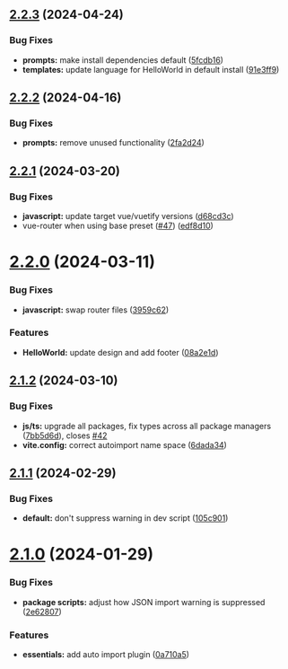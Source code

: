 

## [2.2.3](https://github.com/vuetifyjs/create-vuetify/compare/v2.2.2...v2.2.3) (2024-04-24)


### Bug Fixes

* **prompts:** make install dependencies default ([5fcdb16](https://github.com/vuetifyjs/create-vuetify/commit/5fcdb1647feb32dea7d91a0d030c4f0915110233))
* **templates:** update language for HelloWorld in default install ([91e3ff9](https://github.com/vuetifyjs/create-vuetify/commit/91e3ff90054ccafdc41a442cd97cb3db5be50763))

## [2.2.2](https://github.com/vuetifyjs/create-vuetify/compare/v2.2.1...v2.2.2) (2024-04-16)


### Bug Fixes

* **prompts:** remove unused functionality ([2fa2d24](https://github.com/vuetifyjs/create-vuetify/commit/2fa2d24a6fff585f4ad762f98f4efbd86861f07e))

## [2.2.1](https://github.com/vuetifyjs/create-vuetify/compare/v2.2.0...v2.2.1) (2024-03-20)


### Bug Fixes

* **javascript:** update target vue/vuetify versions ([d68cd3c](https://github.com/vuetifyjs/create-vuetify/commit/d68cd3c5cee37a5e4d08ea6cdbb0144fbb9ec211))
* vue-router when using base preset ([#47](https://github.com/vuetifyjs/create-vuetify/issues/47)) ([edf8d10](https://github.com/vuetifyjs/create-vuetify/commit/edf8d108991995bb79a4ce546d86090b6c6f212e))

# [2.2.0](https://github.com/vuetifyjs/create-vuetify/compare/v2.1.2...v2.2.0) (2024-03-11)


### Bug Fixes

* **javascript:** swap router files ([3959c62](https://github.com/vuetifyjs/create-vuetify/commit/3959c623029260d644fe503389f365f9d9c97bac))


### Features

* **HelloWorld:** update design and add footer ([08a2e1d](https://github.com/vuetifyjs/create-vuetify/commit/08a2e1ddbffa3c7d7d67f81e120a41fa813a5c86))

## [2.1.2](https://github.com/vuetifyjs/create-vuetify/compare/v2.1.1...v2.1.2) (2024-03-10)


### Bug Fixes

* **js/ts:** upgrade all packages, fix types across all package managers ([7bb5d6d](https://github.com/vuetifyjs/create-vuetify/commit/7bb5d6d3bda670cf16a7d4f5fdcd81bbe396666b)), closes [#42](https://github.com/vuetifyjs/create-vuetify/issues/42)
* **vite.config:** correct autoimport name space ([6dada34](https://github.com/vuetifyjs/create-vuetify/commit/6dada34ad922a3995ce4bab5c3e309c04520ca96))

## [2.1.1](https://github.com/vuetifyjs/create-vuetify/compare/v2.1.0...v2.1.1) (2024-02-29)


### Bug Fixes

* **default:** don't suppress warning in dev script ([105c901](https://github.com/vuetifyjs/create-vuetify/commit/105c901ae061bdbeae81346269e49dffd9a7d189))

# [2.1.0](https://github.com/vuetifyjs/create-vuetify/compare/v2.0.0...v2.1.0) (2024-01-29)


### Bug Fixes

* **package scripts:** adjust how JSON import warning is suppressed ([2e62807](https://github.com/vuetifyjs/create-vuetify/commit/2e6280702ce7d7cfeb1885f5fda8ce75378844b9))


### Features

* **essentials:** add auto import plugin ([0a710a5](https://github.com/vuetifyjs/create-vuetify/commit/0a710a525742dcff39aa265238003ea2e36a32d6))
